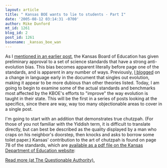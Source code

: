 ```yaml
---
layout: article
title: " Kansas BOE wants to lie to students - Part I"
date: '2005-08-12 03:14:31 -0700'
author: Mike Dunford
mt_id: 1261
blog_id: 2
post_id: 1261
basename: _kansas_boe_wan
---
```

As I [mentioned in an earlier post](http://thequestionableauthority.blogspot.com/2005/08/evolution-in-land-of-toto.html), the Kansas Board of Education has given preliminary approval to a set of science standards that have a strong anti-evolution bias. This bias becomes apparent literally before page one of the standards, and is apparent in any number of ways. Previously, [I blogged](http://thequestionableauthority.blogspot.com/2005/08/whats-in-phrase.html) on a change in language early in the document that singles out evolution, making it appear to be more dubious than other theories listed. Today, I am going to begin to examine some of the actual standards and benchmarks most affected by the KBOE's efforts to "improve" the way evolution is taught in their state. This will be the first in a series of posts looking at the specifics, since there are way, way too many objectionable areas to cover in a single post.

I'm going to start with an addition that demonstrates true chutzpah. (For those of you not familiar with the Yiddish term, it is difficult to translate directly, but can best be described as the quality displayed by a man who craps on his neighbor's doorstep, then knocks and asks to borrow some toilet paper.) Kansas' contribution to the art of chutzpah is found on page 78 of the standards, which are [available as a pdf file on the Kansas Department of Education website](http://www.ksde.org/outcomes/scstdworkingdoc7122005.pdf):

[Read more (at The Questionable Authority).](http://thequestionableauthority.blogspot.com/2005/08/kansas-boe-wants-to-lie-to-students.html)
